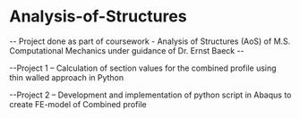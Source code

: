 # Analysis-of-Structures

-- Project done as part of coursework - Analysis of Structures (AoS) of M.S. Computational Mechanics under guidance of Dr. Ernst Baeck --

--Project 1 – Calculation of section values for the combined profile using thin walled approach in Python

--Project 2 – Development and implementation of python script in Abaqus to create FE-model of Combined profile
